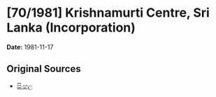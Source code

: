 # [70/1981] Krishnamurti Centre, Sri Lanka (Incorporation)

**Date:** 1981-11-17

## Original Sources

- [සිංහල](https://documents.gov.lk/view/acts/1981/11/70-1981_S.pdf)
